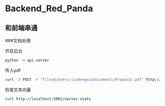 # Backend_Red_Panda

## 和前端串通

###文档处理

开启后台
```bash
python -m api.server
```

传入pdf

```bash
curl -X POST -F "file=@/Users/jiadengxu/Documents/Proposal.pdf" http://localhost:5001/ingest
```

检查文本向量

```bash
curl http://localhost:5001/vector-stats
```